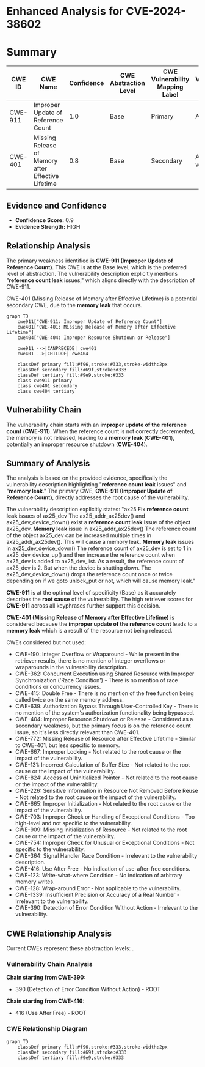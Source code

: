 # Enhanced Analysis for CVE-2024-38602

# Summary
| CWE ID | CWE Name | Confidence | CWE Abstraction Level | CWE Vulnerability Mapping Label | CWE-Vulnerability Mapping Notes |
|---|---|---|---|---|---|
| CWE-911 | Improper Update of Reference Count | 1.0 | Base | Primary | Allowed |
| CWE-401 | Missing Release of Memory after Effective Lifetime | 0.8 | Base | Secondary | Allowed-with-Review |

## Evidence and Confidence

*   **Confidence Score:** 0.9
*   **Evidence Strength:** HIGH

## Relationship Analysis
The primary weakness identified is **CWE-911 (Improper Update of Reference Count)**. This CWE is at the Base level, which is the preferred level of abstraction. The vulnerability description explicitly mentions "**reference count leak** issues," which aligns directly with the description of CWE-911.

CWE-401 (Missing Release of Memory after Effective Lifetime) is a potential secondary CWE, due to the **memory leak** that occurs.

```mermaid
graph TD
    cwe911["CWE-911: Improper Update of Reference Count"]
    cwe401["CWE-401: Missing Release of Memory after Effective Lifetime"]
    cwe404["CWE-404: Improper Resource Shutdown or Release"]

    cwe911 -->|CANPRECEDE| cwe401
    cwe401 -->|CHILDOF| cwe404

    classDef primary fill:#f96,stroke:#333,stroke-width:2px
    classDef secondary fill:#69f,stroke:#333
    classDef tertiary fill:#9e9,stroke:#333
    class cwe911 primary
    class cwe401 secondary
    class cwe404 tertiary
```

## Vulnerability Chain
The vulnerability chain starts with an **improper update of the reference count** (**CWE-911**). When the reference count is not correctly decremented, the memory is not released, leading to a **memory leak** (**CWE-401**), potentially an improper resource shutdown (**CWE-404**).

## Summary of Analysis
The analysis is based on the provided evidence, specifically the vulnerability description highlighting "**reference count leak** issues" and "**memory leak**." The primary CWE, **CWE-911 (Improper Update of Reference Count)**, directly addresses the root cause of the vulnerability.

The vulnerability description explicitly states:
"ax25 Fix **reference count leak** issues of ax25_dev The ax25_addr_ax25dev() and ax25_dev_device_down() exist a **reference count leak** issue of the object ax25_dev. **Memory leak** issue in ax25_addr_ax25dev() The reference count of the object ax25_dev can be increased multiple times in ax25_addr_ax25dev(). This will cause a memory leak. **Memory leak** issues in ax25_dev_device_down() The reference count of ax25_dev is set to 1 in ax25_dev_device_up() and then increase the reference count when ax25_dev is added to ax25_dev_list. As a result, the reference count of ax25_dev is 2. But when the device is shutting down. The ax25_dev_device_down() drops the reference count once or twice depending on if we goto unlock_put or not, which will cause memory leak."

**CWE-911** is at the optimal level of specificity (Base) as it accurately describes the **root cause** of the vulnerability. The high retriever scores for **CWE-911** across all keyphrases further support this decision.

**CWE-401 (Missing Release of Memory after Effective Lifetime)** is considered because the **improper update of the reference count** leads to a **memory leak** which is a result of the resource not being released.

CWEs considered but not used:
*   CWE-190: Integer Overflow or Wraparound - While present in the retriever results, there is no mention of integer overflows or wraparounds in the vulnerability description.
*   CWE-362: Concurrent Execution using Shared Resource with Improper Synchronization ('Race Condition') - There is no mention of race conditions or concurrency issues.
*   CWE-415: Double Free - There is no mention of the free function being called twice on the same memory address.
*   CWE-639: Authorization Bypass Through User-Controlled Key - There is no mention of the system's authorization functionality being bypassed.
*   CWE-404: Improper Resource Shutdown or Release - Considered as a secondary weakness, but the primary focus is on the reference count issue, so it's less directly relevant than CWE-401.
*   CWE-772: Missing Release of Resource after Effective Lifetime - Similar to CWE-401, but less specific to memory.
*   CWE-667: Improper Locking - Not related to the root cause or the impact of the vulnerability.
*   CWE-131: Incorrect Calculation of Buffer Size - Not related to the root cause or the impact of the vulnerability.
*   CWE-824: Access of Uninitialized Pointer - Not related to the root cause or the impact of the vulnerability.
*   CWE-226: Sensitive Information in Resource Not Removed Before Reuse - Not related to the root cause or the impact of the vulnerability.
*   CWE-665: Improper Initialization - Not related to the root cause or the impact of the vulnerability.
*   CWE-703: Improper Check or Handling of Exceptional Conditions - Too high-level and not specific to the vulnerability.
*   CWE-909: Missing Initialization of Resource - Not related to the root cause or the impact of the vulnerability.
*   CWE-754: Improper Check for Unusual or Exceptional Conditions - Not specific to the vulnerability.
*   CWE-364: Signal Handler Race Condition - Irrelevant to the vulnerability description.
*   CWE-416: Use After Free - No indication of use-after-free conditions.
*   CWE-123: Write-what-where Condition - No indication of arbitrary memory writes.
*   CWE-128: Wrap-around Error - Not applicable to the vulnerability.
*   CWE-1339: Insufficient Precision or Accuracy of a Real Number - Irrelevant to the vulnerability.
*   CWE-390: Detection of Error Condition Without Action - Irrelevant to the vulnerability.


## CWE Relationship Analysis

Current CWEs represent these abstraction levels: .


### Vulnerability Chain Analysis

**Chain starting from CWE-390:**
- 390 (Detection of Error Condition Without Action) - ROOT


**Chain starting from CWE-416:**
- 416 (Use After Free) - ROOT



### CWE Relationship Diagram

```mermaid
graph TD
    classDef primary fill:#f96,stroke:#333,stroke-width:2px
    classDef secondary fill:#69f,stroke:#333
    classDef tertiary fill:#9e9,stroke:#333
```